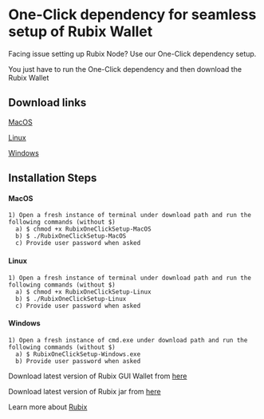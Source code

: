 # One-Click dependency for seamless setup of Rubix Wallet
Facing issue setting up Rubix Node? Use our One-Click dependency setup.

You just have to run the One-Click dependency and then download the Rubix Wallet

## Download links
[MacOS](https://github.com/rubixchain/rubixnetwork/blob/master/setupscripts/OneClickSetup/RubixOneClickSetup-MacOS)

[Linux](https://github.com/rubixchain/rubixnetwork/blob/master/setupscripts/OneClickSetup/RubixOneClickSetup-Linux)

[Windows](https://github.com/rubixchain/rubixnetwork/blob/master/setupscripts/OneClickSetup/RubixOneClickSetup-Windows.exe)

## Installation Steps
#### MacOS
```
1) Open a fresh instance of terminal under download path and run the following commands (without $)
  a) $ chmod +x RubixOneClickSetup-MacOS
  b) $ ./RubixOneClickSetup-MacOS
  c) Provide user password when asked
```

#### Linux
```
1) Open a fresh instance of terminal under download path and run the following commands (without $)
  a) $ chmod +x RubixOneClickSetup-Linux
  b) $ ./RubixOneClickSetup-Linux
  c) Provide user password when asked

```

#### Windows
```
1) Open a fresh instance of cmd.exe under download path and run the following commands (without $)
  a) $ RubixOneClickSetup-Windows.exe
  b) Provide user password when asked

```

Download latest version of Rubix GUI Wallet from [here](https://github.com/rubixchain/wallet/releases)

Download latest version of Rubix jar from [here](https://github.com/rubixchain/rubixnetwork/releases)

Learn more about [Rubix](learn.rubix.net)


